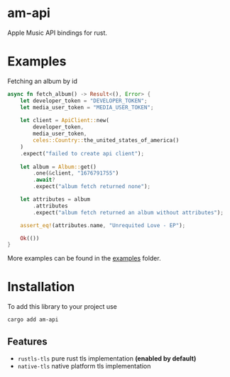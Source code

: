 # am-api

Apple Music API bindings for rust.

# Examples

Fetching an album by id

```rust
async fn fetch_album() -> Result<(), Error> {
    let developer_token = "DEVELOPER_TOKEN";
    let media_user_token = "MEDIA_USER_TOKEN";
    
    let client = ApiClient::new(
        developer_token, 
        media_user_token, 
        celes::Country::the_united_states_of_america()
    )
    .expect("failed to create api client");
    
    let album = Album::get()
        .one(&client, "1676791755")
        .await?
        .expect("album fetch returned none");

    let attributes = album
        .attributes
        .expect("album fetch returned an album without attributes");

    assert_eq!(attributes.name, "Unrequited Love - EP");

    Ok(())
}
```

More examples can be found in the [examples](https://github.com/localcc/am-api/tree/main/am-api/examples) folder.

# Installation

To add this library to your project use

```
cargo add am-api
```

## Features

* `rustls-tls` pure rust tls implementation **(enabled by default)**
* `native-tls` native platform tls implementation


